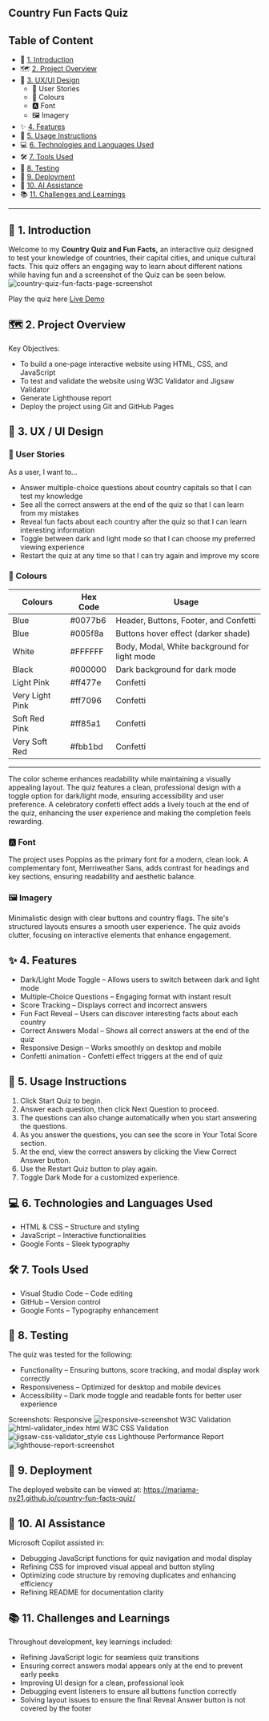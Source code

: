 ## Country Fun Facts Quiz

## Table of Content
- 🏁 [1. Introduction](#1-introduction)
- 🗺️ [2. Project Overview](#2-project-overview)
- 🎨 [3. UX/UI Design](#3-ux--ui-design)
   - 👤 User Stories
   - 🎨 Colours
   - 🅰️ Font
   - 🖼️ Imagery
- ✨ [4. Features](#4-features)
- 📝 [5. Usage Instructions](#5-usage-instructions)
- 💻 [6. Technologies and Languages Used](#6-technologies-and-languages-used)
- 🛠️ [7. Tools Used](#7-tools-used)
- 🧪 [8. Testing](#8-testing)
- 🚀 [9. Deployment](#9-deployment)
- 🤖 [10. AI Assistance](#10-ai-assistance)
- 📚 [11. Challenges and Learnings](#11-challenges-and-learnings)

---

## 🏁 1. Introduction

Welcome to my **Country Quiz and Fun Facts,** an interactive quiz designed to test your knowledge of countries, their capital cities, and unique cultural facts. This quiz offers an engaging way to learn about different nations while having fun and a screenshot of the Quiz can be seen below.  ![country-quiz-fun-facts-page-screenshot](https://github.com/user-attachments/assets/17d51771-1050-4ee3-b7dc-5ffdc4de36c2)

Play the quiz here [Live Demo](https://mariama-ny21.github.io/country-fun-facts-quiz)

## 🗺️ 2. Project Overview

Key Objectives:

- To build a one-page interactive website using HTML, CSS, and JavaScript
- To test and validate the website using W3C Validator and Jigsaw Validator
- Generate Lighthouse report
- Deploy the project using Git and GitHub Pages

## 🎨 3. UX / UI Design

### 👤 User Stories
As a user, I want to...
- Answer multiple-choice questions about country capitals so that I can test my knowledge
- See all the correct answers at the end of the quiz so that I can learn from my mistakes
- Reveal fun facts about each country after the quiz so that I can learn interesting information
- Toggle between dark and light mode so that I can choose my preferred viewing experience
- Restart the quiz at any time so that I can try again and improve my score

### 🎨 Colours
| **Colours** | **Hex Code**  | **Usage** |
|------------|--------------|------------------------------|
| Blue       | #0077b6      | Header, Buttons, Footer, and Confetti |
| Blue       | #005f8a      | Buttons hover effect (darker shade) |
| White      | #FFFFFF      | Body, Modal, White background for light mode |
| Black      | #000000      | Dark background for dark mode |
| Light Pink | #ff477e      | Confetti |
| Very Light Pink| #ff7096  | Confetti |
|Soft Red Pink | #ff85a1 | Confetti |
| Very Soft Red   | #fbb1bd | Confetti |
-----

The color scheme enhances readability while maintaining a visually appealing layout. The quiz features a clean, professional design with a toggle option for dark/light mode, ensuring accessibility and user preference. A celebratory confetti effect adds a lively touch at the end of the quiz, enhancing the user experience and making the completion feels rewarding. 

### 🅰️ Font

The project uses Poppins as the primary font for a modern, clean look. A complementary font, Merriweather Sans, adds contrast for headings and key sections, ensuring readability and aesthetic balance.

### 🖼️ Imagery

Minimalistic design with clear buttons and country flags. The site's structured layouts ensures a smooth user experience. The quiz avoids clutter, focusing on interactive elements that enhance engagement.

## ✨ 4. Features

- Dark/Light Mode Toggle – Allows users to switch between dark and light mode 
- Multiple-Choice Questions – Engaging format with instant result
- Score Tracking – Displays correct and incorrect answers
- Fun Fact Reveal – Users can discover interesting facts about each country
- Correct Answers Modal – Shows all correct answers at the end of the quiz
- Responsive Design – Works smoothly on desktop and mobile
- Confetti animation - Confetti effect triggers at the end of quiz

## 📝 5. Usage Instructions

1. Click Start Quiz to begin.
2. Answer each question, then click Next Question to proceed.
3. The questions can also change automatically when you start answering the questions.
4. As you answer the questions, you can see the score in Your Total Score section.
5. At the end, view the correct answers by clicking the View Correct Answer button.
6. Use the Restart Quiz button to play again.
7. Toggle Dark Mode for a customized experience.

## 💻 6. Technologies and Languages Used

- HTML & CSS – Structure and styling
- JavaScript – Interactive functionalities
- Google Fonts – Sleek typography

## 🛠️ 7. Tools Used

- Visual Studio Code – Code editing
- GitHub – Version control
- Google Fonts – Typography enhancement

## 🧪 8. Testing

The quiz was tested for the following:

- Functionality – Ensuring buttons, score tracking, and modal display work correctly
- Responsiveness – Optimized for desktop and mobile devices
- Accessibility – Dark mode toggle and readable fonts for better user experience

Screenshots:
Responsive
![responsive-screenshot](https://github.com/user-attachments/assets/1e970ddd-7e8a-4b6e-9166-3eec02e0c663)
W3C Validation
![html-validator_index html](https://github.com/user-attachments/assets/ba112226-334d-4943-84bd-ba69c57fe065)
W3C CSS Validation
![jigsaw-css-validator_style css](https://github.com/user-attachments/assets/8ced2687-4b61-4a70-bcdd-c331d6b192eb)
Lighthouse Performance Report
![lighthouse-report-screenshot](https://github.com/user-attachments/assets/4927ba93-5b3f-4f8e-90d0-d4f796e65a66)


## 🚀 9. Deployment

The deployed website can be viewed at: https://mariama-ny21.github.io/country-fun-facts-quiz/

## 🤖 10. AI Assistance

Microsoft Copilot assisted in:

- Debugging JavaScript functions for quiz navigation and modal display
- Refining CSS for improved visual appeal and button styling
- Optimizing code structure by removing duplicates and enhancing efficiency
- Refining README for documentation clarity

## 📚 11. Challenges and Learnings

Throughout development, key learnings included:

- Refining JavaScript logic for seamless quiz transitions
- Ensuring correct answers modal appears only at the end to prevent early peeks
- Improving UI design for a clean, professional look
- Debugging event listeners to ensure all buttons function correctly
- Solving layout issues to ensure the final Reveal Answer button is not covered by the footer


